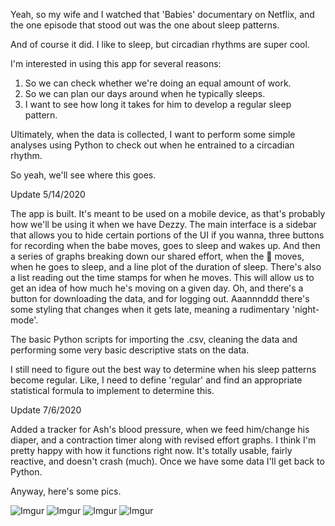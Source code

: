 Yeah, so my wife and I watched that 'Babies' documentary on Netflix, and the one episode that stood out was the one about sleep patterns.

And of course it did. I like to sleep, but circadian rhythms are super cool. 

I'm interested in using this app for several reasons:

1. So we can check whether we're doing an equal amount of work.
2. So we can plan our days around when he typically sleeps.
3. I want to see how long it takes for him to develop a regular sleep pattern.

Ultimately, when the data is collected, I want to perform some simple analyses using Python to check out when he entrained to a circadian rhythm. 

So yeah, we'll see where this goes.

Update 5/14/2020

The app is built. It's meant to be used on a mobile device, as that's probably how we'll be using it when we have Dezzy. 
The main interface is a sidebar that allows you to hide certain portions of the UI if you wanna, three buttons for recording when the babe moves, goes to sleep and wakes up. 
And then a series of graphs breaking down our shared effort, when the :baby: moves, when he goes to sleep, and a line plot of the duration of sleep. There's also a list reading out the time stamps for when he moves. This will allow us to get an idea of how much he's moving on a given day.
Oh, and there's a button for downloading the data, and for logging out.
Aaannnddd there's some styling that changes when it gets late, meaning a rudimentary 'night-mode'. 

The basic Python scripts for importing the .csv, cleaning the data and performing some very basic descriptive stats on the data. 

I still need to figure out the best way to determine when his sleep patterns become regular. Like, I need to define 'regular' and find an appropriate statistical formula to implement to determine this.

Update 7/6/2020

Added a tracker for Ash's blood pressure, when we feed him/change his diaper, and a contraction timer along with revised effort graphs. I think I'm pretty happy with how it functions right now. It's totally usable, fairly reactive, and doesn't crash (much). Once we have some data I'll get back to Python.

Anyway, here's some pics.

![Imgur](https://giphy.com/gifs/H6WXQ50N2Ulb1toDF0)  ![Imgur](https://i.imgur.com/1n0iCSw.png?1) 
![Imgur](https://i.imgur.com/NIOMOfD.png?1)  ![Imgur](https://i.imgur.com/Z39gRhF.png)
